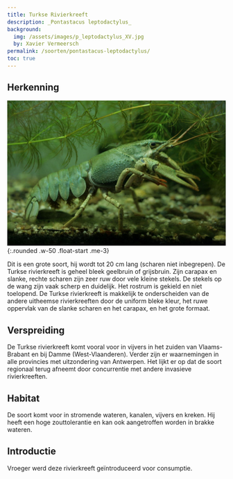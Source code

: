 ```yaml
---
title: Turkse Rivierkreeft
description: _Pontastacus leptodactylus_
background:
  img: /assets/images/p_leptodactylus_XV.jpg
  by: Xavier Vermeersch
permalink: /soorten/pontastacus-leptodactylus/
toc: true
---
```


## Herkenning

![photo](/assets/images/p_leptodactylus_XV_2.jpg){:.rounded .w-50 .float-start .me-3}

Dit is een grote soort, hij wordt tot 20 cm lang (scharen niet inbegrepen). De Turkse rivierkreeft is geheel bleek geelbruin of grijsbruin. Zijn carapax en slanke, rechte scharen zijn zeer ruw door vele kleine stekels. De stekels op de wang zijn vaak scherp en duidelijk. Het rostrum is gekield en niet toelopend. De Turkse rivierkreeft is makkelijk te onderscheiden van de andere uitheemse rivierkreeften door de uniform bleke kleur, het ruwe oppervlak van de slanke scharen en het carapax,  en het grote formaat.

## Verspreiding

De Turkse rivierkreeft komt vooral voor in vijvers in het zuiden van Vlaams-Brabant en bij Damme (West-Vlaanderen). Verder zijn er waarnemingen in alle provincies met uitzondering van Antwerpen. Het lijkt er op dat de soort regionaal terug afneemt door concurrentie met andere invasieve rivierkreeften.

## Habitat

De soort komt voor in stromende wateren, kanalen, vijvers en kreken. Hij heeft een hoge zouttolerantie en kan ook aangetroffen worden in brakke wateren.

## Introductie

Vroeger werd deze rivierkreeft geïntroduceerd voor consumptie.
